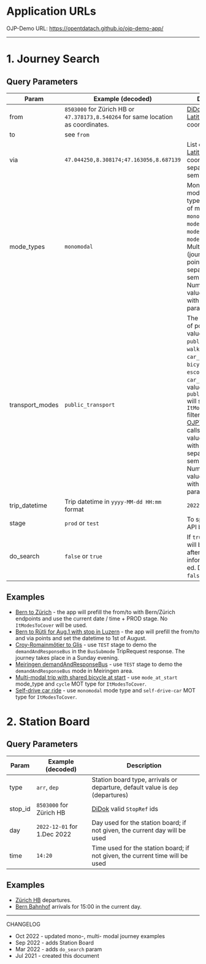 # Application URLs

OJP-Demo URL: https://opentdatach.github.io/ojp-demo-app/

---- 

# 1. Journey Search

## Query Parameters

| Param  | Example (decoded) | Description |
|--|--|--|
|from| `8503000` for Zürich HB or `47.378173,8.540264` for same location as coordinates.|[DiDok](https://opentransportdata.swiss/de/dataset/didok) id or [Latitude,Longitude](https://developers.google.com/maps/documentation/javascript/reference/coordinates) coordinates. |
|to|see `from`| |
|via| `47.044250,8.308174;47.163056,8.687139` | List of [Latitude,Longitude](https://developers.google.com/maps/documentation/javascript/reference/coordinates) coordinates separated by semi-colon `;`. |
| mode_types | `monomodal` | Mono-, multi- modal journey type switcher. List of mode types: `monomodal`, `mode_at_start`, `mode_at_end`, `mode_at_start_end`.  Multiple values (journeys with via points) are separated by semi-colon `;`. Number of the values is equal with number of via parameters + 1 |
| transport_modes | `public_transport` | The MOT used, list of possible values": `public_transport`, `walking` `cycle`, `car_self_driving`, `bicycle_rental`, `escooter_rental`, `car_sharing`. All values, except `public_transport` will set `ItModesToCover` filter in the [OJPTripRequest](https://opentransportdata.swiss/de/cookbook/ojptriprequest/) calls. Multiple values (joruneys with via points) are separated by semi-colon `;`. Number of the values is equal with number of via parameters + 1 |
|trip_datetime| Trip datetime in `yyyy-MM-dd HH:mm` format | `2022-08-01 10:00` |
|stage| `prod` or `test` | To specify the OJP API backend. |
|do_search| `false` or `true` | If `true` the search will be performed after the endpoints information is init-ed. Default is `false`. |

## Examples

- [Bern to Zürich](https://opentdatach.github.io/ojp-demo-app/) - the app will prefill the from/to with Bern/Zürich endpoints and use the current date / time + PROD stage. No `ItModesToCover` will be used.
- [Bern to Rütli for Aug.1 with stop in Luzern](https://opentdatach.github.io/ojp-demo-app/search?from=46.941621,7.462849&to=8508471&via=47.050180,8.310180&mode_types=monomodal;monomodal&transport_modes=public_transport;public_transport&trip_datetime=2022-08-01%2010:00&stage=prod) - the app will prefill the from/to and via points and set the datetime to 1st of August.
- [Croy-Romainmôtier to Glis](https://opentdatach.github.io/ojp-demo-app/search?from=46.673066%2C6.462309&to=46.311076%2C7.977560&&mode_types=monomodal&trip_datetime=2022-07-25+17%3A45&stage=test) - use `TEST` stage to demo the `demandAndResponseBus` in the `BusSubmode` TripRequest response. The journey takes place in a Sunday evening.
- [Meiringen demandAndResponseBus](https://opentdatach.github.io/ojp-demo-app/search?from=46.691000%2C8.223430&to=46.726650%2C8.222980&stage=test) - use `TEST` stage to demo the `demandAndResponseBus` mode in Meiringen area.
- [Multi-modal trip with shared bicycle at start](https://opentdatach.github.io/ojp-demo-app/search?from=46.925047,7.417903&to=47.056009,7.630737&mode_types=mode_at_start&transport_modes=bicycle_rental&trip_datetime=2022-10-09%2023:28&stage=prod) - use `mode_at_start` mode_type and `cycle` MOT type for `ItModesToCover`.
- [Self-drive car ride](https://opentdatach.github.io/ojp-demo-app/search?from=46.944397,7.414940&to=46.934726,7.497647&mode_types=monomodal&transport_modes=car_self_driving) - use `monomodal` mode type and `self-drive-car` MOT type for `ItModesToCover`.

# 2. Station Board

## Query Parameters

| Param  | Example (decoded) | Description |
|--|--|--|
|type| `arr`, `dep` | Station board type, arrivals or departure, default value is `dep` (departures) |
|stop_id| `8503000` for Zürich HB | [DiDok](https://opentransportdata.swiss/de/dataset/didok) valid `StopRef` ids |
|day| `2022-12-01` for 1.Dec 2022 | Day used for the station board; if not given, the current day will be used |
|time| `14:20` | Time used for the station board; if not given, the current time will be used |


## Examples

- [Zürich HB](https://opentdatach.github.io/ojp-demo-app/board?stop_id=8503000) departures.
- [Bern Bahnhof](https://opentdatach.github.io/ojp-demo-app/board?type=arr&stop_id=8576646&time=15:00) arrivals for 15:00 in the current day.

----

CHANGELOG
- Oct 2022 - updated mono-, multi- modal journey examples
- Sep 2022 - adds Station Board
- Mar 2022 - adds `do_search` param
- Jul 2021 - created this document